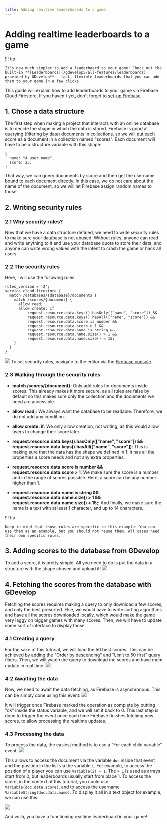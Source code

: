 ```yaml
---
title: Adding realtime leaderboards to a game
---
```

# Adding realtime leaderboards to a game

!!! tip

    It's now much simpler to add a leaderboard to your game! Check out the built-in **[Leaderboards](/gdevelop5/all-features/leaderboards) provided by GDevelop** - fast, flexible leaderboards that you can add them to your game in a few clicks.

This guide will explain how to add leaderboards to your game via Firebase Cloud Firestore. If you haven't yet, don't forget to [set-up Firebase](/gdevelop5/all-features/firebase/quickstart).

## 1. Chose a data structure

The first step when making a project that interacts with an online database is to decide the shape in which the data is stored. Firebase is good at querying (filtering by data) documents in collections, so we will put each score as a document in a collection named "scores". Each document will have to be a structure variable with this shape:

```text
{
  name: "A user name",
  score: 23,
}
```

That way, we can query documents by score and then get the username bound to each document directly. In this case, we do not care about the name of the document, so we will let Firebase assign random names to those.

## 2. Writing security rules

### 2.1 Why security rules?

Now that we have a data structure defined, we need to write security rules to make sure your database is not abused. Without rules, anyone can read and write anything to it and use your database quota to store their data, and anyone can write wrong values with the intent to crash the game or hack all users.

### 2.2 The security rules

Here, I will use the following rules:

```text
rules_version = '2';
service cloud.firestore {
  match /databases/{database}/documents {
    match /scores/{document} {
      allow read;
      allow create: if
      	  request.resource.data.keys().hasOnly(["name", "score"]) &&
          request.resource.data.keys().hasAll(["name", "score"]) &&
          request.resource.data.score is number &&
          request.resource.data.score > 1 &&
          request.resource.data.name is string &&
          request.resource.data.name.size() > 1 &&
          request.resource.data.name.size() < 15;
    }
  }
}
```

![](/gdevelop5/tutorials/leaderboards-1.png)
To set security rules, navigate to the editor via the [Firebase console](https://console.firebase.google.com/).

### 2.3 Walking through the security rules

* **match /scores/{document}**: Only add rules for documents inside scores. This already makes it more secure, as all rules are false by default so this makes sure only the collection and the documents we need are accessible.

* **allow read;**: We always want the database to be readable. Therefore, we do not add any condition.

* **allow create: if**: We only allow creation, not writing, as this would allow users to change their score later.

* **request.resource.data.keys().hasOnly(["name", "score"]) && request.resource.data.keys().hasAll(["name", "score"])**: This is making sure that the data has the shape we defined in 1: it has all the properties a score needs and not any extra properties.

* **request.resource.data.score is number && request.resource.data.score > 1**: We make sure the score is a number and in the range of scores possible. Here, a score can be any number higher than 1.

* **request.resource.data.name is string && request.resource.data.name.size() > 1 && request.resource.data.name.size() < 15;**: And finally, we make sure the name is a text with at least 1 character, and up to 14 characters.

!!! tip

    Keep in mind that those rules are specific to this example: You can use them as an example, but you should not reuse them. All cases need their own specific rules.

## 3. Adding scores to the database from GDevelop

To add a score, it is pretty simple. All you need to do is put the data in a structure with the shape chosen and upload it!
![](/gdevelop5/tutorials/leaderboards/pasted/20210530-213318.png)

## 4. Fetching the scores from the database with GDevelop

Fetching the scores requires making a query to only download a few scores, and only the best presorted. Else, we would have to write sorting algorithms and have all the scores downloaded locally, which would make the game very laggy on bigger games with many scores. Then, we will have to update some sort of interface to display those.

### 4.1 Creating a query

For the sake of this tutorial, we will load the 50 best scores. This can be achieved by adding the "Order by descending" and "Limit to 50 first" query filters. Then, we will watch the query to download the scores and have them update in real time.
![](/gdevelop5/tutorials/leaderboards/pasted/20210530-213842.png)

### 4.2 Awaiting the data

Now, we need to await the data fetching, as Firebase is asynchronous. This can be simply done using this event:
![](/gdevelop5/tutorials/leaderboards/pasted/20210530-214148.png)

It will trigger once Firebase marked the operation as complete by putting "ok" inside the status variable, and we will set it back to 0. This last step is done to trigger the event once each time Firebase finishes fetching new scores, to allow processing the realtime updates.

### 4.3 Processing the data

To process the data, the easiest method is to use a "For each child variable" event:
![](/gdevelop5/tutorials/leaderboards/pasted/20210530-214520.png)

This allows to access the document via the variable `doc` inside that event and the position in the list via the variable `i`. For example, to access the position of a player you can use `Variable(i) + 1`. The `+ 1` is used as arrays start from 0, but leaderboards usually start from place 1. To access the score, in the context of this tutorial, you could use `Variable(doc.data.score)`, and to access the username `VariableString(doc.data.name)`. To display it all in a text object for example, we can use this:

![](/gdevelop5/tutorials/leaderboards/pasted/20210530-215054.png)

And voilà, you have a functioning realtime leaderboard in your game!
